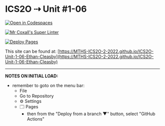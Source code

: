 # ICS2O ⇢ Unit #1-06

[![Open in Codespaces](https://classroom.github.com/assets/launch-codespace-f4981d0f882b2a3f0472912d15f9806d57e124e0fc890972558857b51b24a6f9.svg)](https://classroom.github.com/open-in-codespaces?assignment_repo_id=10270410)

[![Mr Coxall's Super Linter](https://github.com/MTHS-ICS2O-2-2022/ICS2O-Unit-1-06-Ethan-Cleasby/workflows/Mr%20Coxall's%20Super%20Linter/badge.svg)](https://github.com/MTHS-ICS2O-2-2022/ICS2O-Unit-1-06-Ethan-Cleasby/actions)

[![Deploy Pages](https://github.com/MTHS-ICS2O-2-2022/ICS2O-Unit-1-06-Ethan-Cleasby/workflows/Deploy%20Pages/badge.svg)](https://github.com/MTHS-ICS2O-2-2022/ICS2O-Unit-1-06-Ethan-Cleasby/actions)

This site can be found at: [https://MTHS-ICS2O-2-2022.github.io/ICS2O-Unit-1-06-Ethan-Cleasby](https://MTHS-ICS2O-2-2022.github.io/ICS2O-Unit-1-06-Ethan-Cleasby)

---

**NOTES ON INITIAL LOAD:**
- remember to goto on the menu bar:
  - File
  - Go to Repository
  - ⚙ Settings
  - 🗔 Pages
    - then from the "Deploy from a branch ▼" button, select "GitHub Actions"
